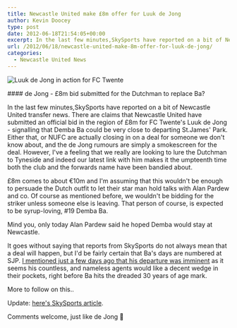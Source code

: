 ```yaml
---
title: Newcastle United make £8m offer for Luuk de Jong
author: Kevin Doocey
type: post
date: 2012-06-18T21:54:05+00:00
excerpt: In the last few minutes,SkySports have reported on a bit of Newcastle United transfer news. There are claims that Newcastle United have submitted an official bid in the..
url: /2012/06/18/newcastle-united-make-8m-offer-for-luuk-de-jong/
categories:
  - Newcastle United News
---
```


![Luuk de Jong in action for FC Twente](https://www.tynetime.com/wp-content/uploads/2012/06/luuk-de-jong.jpg "luuk-de-jong")

#### de Jong - £8m bid submitted for the Dutchman to replace Ba?

In the last few minutes,SkySports have reported on a bit of Newcastle United transfer news. There are claims that Newcastle United have submitted an official bid in the region of £8m for FC Twente's Luuk de Jong - signalling that Demba Ba could be very close to departing St.James' Park. Either that, or NUFC are actually closing in on a deal for someone we don't know about, and the de Jong rumours are simply a smokescreen for the deal. However, I've a feeling that we really are looking to lure the Dutchman to Tyneside and indeed our latest link with him makes it the umpteenth time both the club and the forwards name have been bandied about.

£8m comes to about €10m and I'm assuming that this wouldn't be enough to persuade the Dutch outfit to let their star man hold talks with Alan Pardew and co. Of course as mentioned before, we wouldn't be bidding for the striker unless someone else is leaving. That person of course, is expected to be syrup-loving, #19 Demba Ba.

Mind you, only today Alan Pardew said he hoped Demba would stay at Newcastle.

It goes without saying that reports from SkySports do not always mean that a deal will happen, but I'd be fairly certain that Ba's days are numbered at SJP. [I mentioned just a few days ago that his departure was imminent](https://www.tynetime.com/2012/06/14/no-bids-received-for-ba-but-move-away-from-newcastle-united-looks-imminent/) as it seems his countless, and nameless agents would like a decent wedge in their pockets, right before Ba hits the dreaded 30 years of age mark.

More to follow on this..

Update: [here's SkySports article](http://www.skysports.com/football/news/11095/7824873?).

Comments welcome, just like de Jong 🙂
